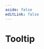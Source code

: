 ```yaml
---
aside: false
editLink: false
---
```


# Tooltip

<script setup>
import Chart from '../../components/SampleChart.vue'
import data from '../../data/sample/tooltip/index.json'
</script>
<Chart :js="data['index.js']" :html="data['index.html']" :css="data['index.css']" title="Tooltip"/>

<!--@include: @/data/sample/tooltip/index.md-->
